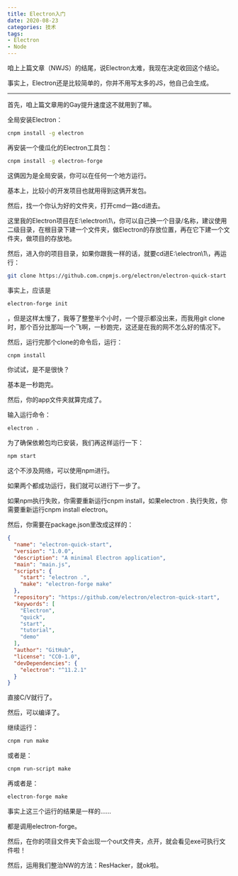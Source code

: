 ```yaml
---
title: Electron入门
date: 2020-08-23
categories: 技术
tags:
- Electron
- Node
---
```


咱上上篇文章（NWJS）的结尾，说Electron太难，我现在决定收回这个结论。

事实上，Electron还是比较简单的，你并不用写太多的JS，他自己会生成。

----

首先，咱上篇文章用的Gay提升速度这不就用到了嘛。

全局安装Electron：

```sh
cnpm install -g electron
```

再安装一个傻瓜化的Electron工具包：

```sh
cnpm install -g electron-forge
```

这俩因为是全局安装，你可以在任何一个地方运行。

基本上，比较小的开发项目也就用得到这俩开发包。

然后，找一个你认为好的文件夹，打开cmd一路cd进去。

这里我的Electron项目在E:\electron\1\，你可以自己换一个目录/名称，建议使用二级目录，在根目录下建一个文件夹，做Electron的存放位置，再在它下建一个文件夹，做项目的存放地。

然后，进入你的项目目录，如果你跟我一样的话，就要cd进E:\electron\1\，再运行：

```sh
git clone https://github.com.cnpmjs.org/electron/electron-quick-start 
```

事实上，应该是

```sh
electron-forge init
```

，但是这样太慢了，我等了整整半个小时，一个提示都没出来，而我用git clone 时，那个百分比那叫一个飞啊，一秒跑完，这还是在我的网不怎么好的情况下。

然后，运行完那个clone的命令后，运行：

```sh
cnpm install
```

你试试，是不是很快？

基本是一秒跑完。

然后，你的app文件夹就算完成了。

输入运行命令：

```sh
electron .
```

为了确保依赖包均已安装，我们再这样运行一下：

```sh
npm start
```

这个不涉及网络，可以使用npm进行。

如果两个都成功运行，我们就可以进行下一步了。

如果npm执行失败，你需要重新运行cnpm install，如果electron . 执行失败，你需要重新运行cnpm install electron。

然后，你需要在package.json里改成这样的：

```json
{
  "name": "electron-quick-start",
  "version": "1.0.0",
  "description": "A minimal Electron application",
  "main": "main.js",
  "scripts": {
    "start": "electron .",
    "make": "electron-forge make"
  },
  "repository": "https://github.com/electron/electron-quick-start",
  "keywords": [
    "Electron",
    "quick",
    "start",
    "tutorial",
    "demo"
  ],
  "author": "GitHub",
  "license": "CC0-1.0",
  "devDependencies": {
    "electron": "^11.2.1"
  }
}

```

直接C/V就行了。

然后，可以编译了。

继续运行：

```sh
cnpm run make
```

或者是：

```sh
cnpm run-script make
```

再或者是：

```sh
electron-forge make
```

事实上这三个运行的结果是一样的……

都是调用electron-forge。

然后，在你的项目文件夹下会出现一个out文件夹，点开，就会看见exe可执行文件啦！

然后，运用我们整治NW的方法：ResHacker，就ok啦。
